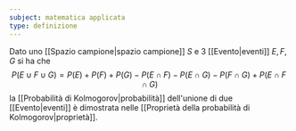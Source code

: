 ```yaml
---
subject: matematica applicata
type: definizione
---
```

Dato uno [[Spazio campione|spazio campione]] $S$ e 3 [[Evento|eventi]] $E,F,G$ si ha che
$$
P(E\cup F\cup G)=P(E)+P(F)+P(G)-P(E\cap F)-P(E\cap G)-P(F\cap G)+P(E\cap F\cap G)
$$
la [[Probabilità di Kolmogorov|probabilità]] dell'unione di due [[Evento|eventi]] è dimostrata nelle [[Proprietà della probabilità di Kolmogorov|proprietà]].